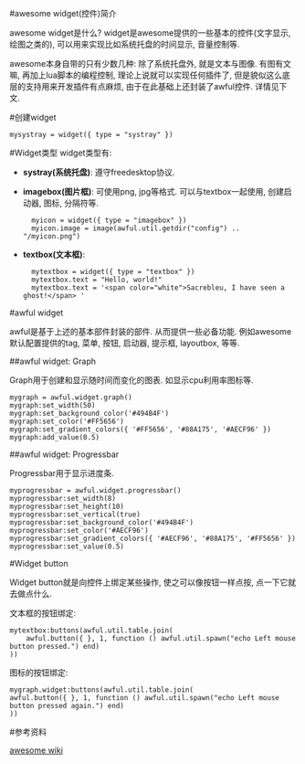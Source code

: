 <!---title:Linux平铺式窗口管理器awesome widget使用-->
<!---keywords:Linux,瓦片式,平铺式,窗口管理器,awesome,widget-->
<!---date:2013.05.23-->

#awesome widget(控件)简介

awesome widget是什么? widget是awesome提供的一些基本的控件(文字显示, 绘图之类的), 可以用来实现比如系统托盘的时间显示, 音量控制等.

awesome本身自带的只有少数几种: 除了系统托盘外, 就是文本与图像. 有图有文嘛, 再加上lua脚本的编程控制, 理论上说就可以实现任何插件了, 但是貌似这么底层的支持用来开发插件有点麻烦, 由于在此基础上还封装了awful控件. 详情见下文.



#创建widget

    mysystray = widget({ type = "systray" })



#Widget类型
widget类型有:

* **systray(系统托盘)**: 遵守freedesktop协议.

* **imagebox(图片框)**: 可使用png, jpg等格式. 可以与textbox一起使用, 创建启动器, 图标, 分隔符等.

        myicon = widget({ type = "imagebox" })
        myicon.image = image(awful.util.getdir("config") .. "/myicon.png")

* **textbox(文本框)**: 

        mytextbox = widget({ type = "textbox" })
        mytextbox.text = "Hello, world!"
        mytextbox.text = '<span color="white">Sacrebleu, I have seen a ghost!</span> '



#awful widget

awful是基于上述的基本部件封装的部件. 从而提供一些必备功能. 例如awesome默认配置提供的tag, 菜单, 按钮, 启动器, 提示框, layoutbox, 等等.



##awful widget: Graph

Graph用于创建和显示随时间而变化的图表. 如显示cpu利用率图标等.

    mygraph = awful.widget.graph()
    mygraph:set_width(50)
    mygraph:set_background_color('#494B4F')
    mygraph:set_color('#FF5656')
    mygraph:set_gradient_colors({ '#FF5656', '#88A175', '#AECF96' })
    mygraph:add_value(0.5)

##awful widget: Progressbar

Progressbar用于显示进度条.

    myprogressbar = awful.widget.progressbar()
    myprogressbar:set_width(8)
    myprogressbar:set_height(10)
    myprogressbar:set_vertical(true)
    myprogressbar:set_background_color('#494B4F')
    myprogressbar:set_color('#AECF96')
    myprogressbar:set_gradient_colors({ '#AECF96', '#88A175', '#FF5656' })
    myprogressbar:set_value(0.5)

#Widget button

Widget button就是向控件上绑定某些操作, 使之可以像按钮一样点按, 点一下它就去做点什么.

文本框的按钮绑定:

    mytextbox:buttons(awful.util.table.join(
        awful.button({ }, 1, function () awful.util.spawn("echo Left mouse button pressed.") end)
    ))

图标的按钮绑定:

    mygraph.widget:buttons(awful.util.table.join(
    awful.button({ }, 1, function () awful.util.spawn("echo Left mouse button pressed again.") end)
    ))

#参考资料

[awesome wiki](http://awesome.naquadah.org/wiki/Widgets_in_awesome)

<!-- vim:set tw=0:-->

